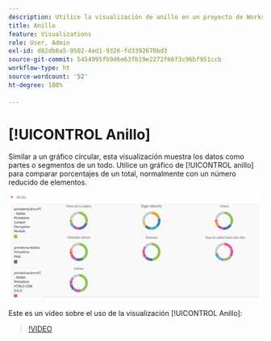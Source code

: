 ```yaml
---
description: Utilice la visualización de anillo en un proyecto de Workspace.
title: Anillo
feature: Visualizations
role: User, Admin
exl-id: d82db8a5-9502-4ed1-9326-fd3392670bd3
source-git-commit: 5454995fb9d6e63fb19e2272f66f3c96bf951ccb
workflow-type: ht
source-wordcount: '52'
ht-degree: 100%

---
```


# [!UICONTROL Anillo]

Similar a un gráfico circular, esta visualización muestra los datos como partes o segmentos de un todo. Utilice un gráfico de [!UICONTROL anillo] para comparar porcentajes de un total, normalmente con un número reducido de elementos.

![](assets/donut.png)

Este es un vídeo sobre el uso de la visualización [!UICONTROL Anillo]:

>[!VIDEO](https://video.tv.adobe.com/v/334309/?quality=12)
